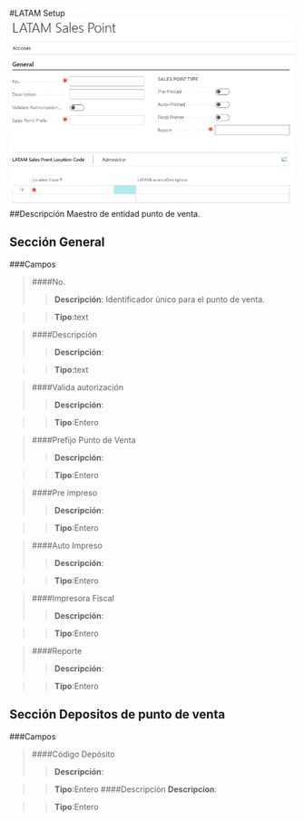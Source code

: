 #LATAM Setup
![Ventana Punto de Venta](MainPage.png)
##Descripción
Maestro de entidad punto de venta.

## Sección General
###Campos

>####No.
>>**Descripción**: Identificador único para el punto de venta.
	
>>**Tipo**:text

>####Descripción
>>**Descripción**:
	
>>**Tipo**:text

>####Valida autorización
>>**Descripción**:
	
>>**Tipo**:Entero

>####Prefijo Punto de Venta
>>**Descripción**:
	
>>**Tipo**:Entero

>####Pre impreso
>>**Descripción**:
	
>>**Tipo**:Entero

>####Auto Impreso
>>**Descripción**:
	
>>**Tipo**:Entero

>####Impresora Fiscal
>>**Descripción**:
	
>>**Tipo**:Entero

>####Reporte
>>**Descripción**:
	
>>**Tipo**:Entero

## Sección Depositos de punto de venta
###Campos
>####Código Depósito
>>**Descripción**:
	
>>**Tipo**:Entero
>####Descripción
>>**Descripcion**: 
	
	
>>**Tipo**:Entero
